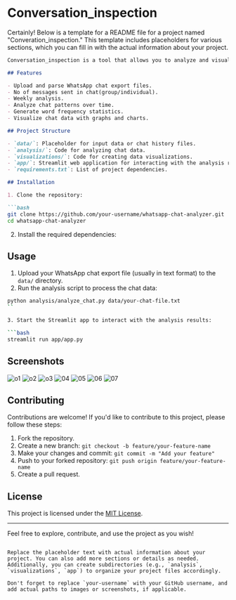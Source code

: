 # Conversation_inspection
Certainly! Below is a template for a README file for a project named "Converation_inspection." This template includes placeholders for various sections, which you can fill in with the actual information about your project.

```markdown
Conversation_inspection is a tool that allows you to analyze and visualize data from your WhatsApp chat history. The tool provides insights into chat patterns, word frequencies, and more, helping you gain a better understanding of your conversations.

## Features

- Upload and parse WhatsApp chat export files.
- No of messages sent in chat(group/individual).
- Weekly analysis.
- Analyze chat patterns over time.
- Generate word frequency statistics.
- Visualize chat data with graphs and charts.

## Project Structure

- `data/`: Placeholder for input data or chat history files.
- `analysis/`: Code for analyzing chat data.
- `visualizations/`: Code for creating data visualizations.
- `app/`: Streamlit web application for interacting with the analysis results.
- `requirements.txt`: List of project dependencies.

## Installation

1. Clone the repository:

```bash
git clone https://github.com/your-username/whatsapp-chat-analyzer.git
cd whatsapp-chat-analyzer
```

2. Install the required dependencies:

## Usage

1. Upload your WhatsApp chat export file (usually in text format) to the `data/` directory.
2. Run the analysis script to process the chat data:

```bash
python analysis/analyze_chat.py data/your-chat-file.txt
``

3. Start the Streamlit app to interact with the analysis results:

```bash
streamlit run app/app.py
```

## Screenshots
![o1](https://github.com/ANKUSH-11/Conversation_inspection/assets/84002890/b370c5d4-ee59-4c0b-a8a9-90a282a22b5d)
![o2](https://github.com/ANKUSH-11/Conversation_inspection/assets/84002890/a9955235-bdfc-41e7-9132-6d8434069bec)
![o3](https://github.com/ANKUSH-11/Conversation_inspection/assets/84002890/33f27917-cb0c-4223-ba3c-9749329c994f)
![04](https://github.com/ANKUSH-11/Conversation_inspection/assets/84002890/37f3be32-75c8-47c0-b7c6-89465cf14b94)
![05](https://github.com/ANKUSH-11/Conversation_inspection/assets/84002890/05f58835-7f5e-47ec-8178-8e34d3a6316c)
![06](https://github.com/ANKUSH-11/Conversation_inspection/assets/84002890/e3ad7dcd-e9a9-4d95-b864-f272fb1e742d)
![07](https://github.com/ANKUSH-11/Conversation_inspection/assets/84002890/5f09da3a-7193-451a-a948-0aee419b3ba8)





## Contributing

Contributions are welcome! If you'd like to contribute to this project, please follow these steps:

1. Fork the repository.
2. Create a new branch: `git checkout -b feature/your-feature-name`
3. Make your changes and commit: `git commit -m "Add your feature"`
4. Push to your forked repository: `git push origin feature/your-feature-name`
5. Create a pull request.

## License

This project is licensed under the [MIT License](LICENSE).

---

Feel free to explore, contribute, and use the project as you wish!
```

Replace the placeholder text with actual information about your project. You can also add more sections or details as needed. Additionally, you can create subdirectories (e.g., `analysis`, `visualizations`, `app`) to organize your project files accordingly.

Don't forget to replace `your-username` with your GitHub username, and add actual paths to images or screenshots, if applicable.
